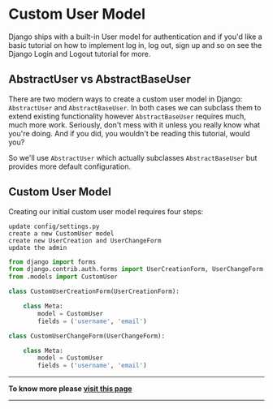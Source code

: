 # **Custom User Model**

Django ships with a built-in User model for authentication and if you'd like a basic tutorial on how to implement log in, log out, sign up and so on see the Django Login and Logout tutorial for more.

## **AbstractUser vs AbstractBaseUser**

There are two modern ways to create a custom user model in Django: `AbstractUser` and `AbstractBaseUser`. In both cases we can subclass them to extend existing functionality however `AbstractBaseUser` requires much, much more work. Seriously, don't mess with it unless you really know what you're doing. And if you did, you wouldn't be reading this tutorial, would you?

So we'll use `AbstractUser` which actually subclasses `AbstractBaseUser` but provides more default configuration.

## **Custom User Model**

Creating our initial custom user model requires four steps:

    update config/settings.py
    create a new CustomUser model
    create new UserCreation and UserChangeForm
    update the admin

```py
from django import forms
from django.contrib.auth.forms import UserCreationForm, UserChangeForm
from .models import CustomUser

class CustomUserCreationForm(UserCreationForm):

    class Meta:
        model = CustomUser
        fields = ('username', 'email')

class CustomUserChangeForm(UserChangeForm):

    class Meta:
        model = CustomUser
        fields = ('username', 'email')

```

***

**To know more please [visit this page](https://learndjango.com/tutorials/django-custom-user-model)**

***